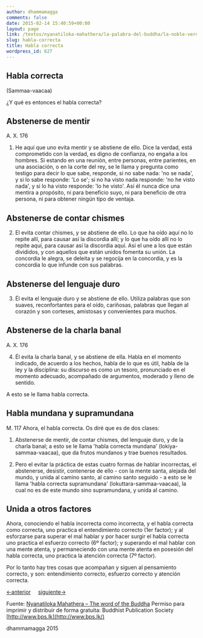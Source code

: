 ```yaml
---
author: dhammamagga
comments: false
date: 2015-02-14 15:40:59+00:00
layout: page
link: /textos/nyanatiloka-mahathera/la-palabra-del-buddha/la-noble-verdad-del-camino-que-lleva-a-la-extincion-del-sufrimiento/habla-correcta/
slug: habla-correcta
title: Habla correcta
wordpress_id: 627
---
```


## Habla correcta
(Sammaa-vaacaa)


¿Y qué es entonces el habla correcta?


## Abstenerse de mentir


A. X. 176

1. He aquí que uno evita mentir y se abstiene de ello. Dice la verdad, está comprometido con la verdad, es digno de confianza, no engaña a los hombres. Si estando en una reunión, entre personas, entre parientes, en una asociación, o en la corte del rey, se le llama y pregunta como testigo para decir lo que sabe, responde, si no sabe nada: 'no se nada', y si lo sabe responde: 'Lo se'; si no ha visto nada responde: 'no he visto nada', y si lo ha visto responde: 'lo he visto'. Así él nunca dice una mentira a propósito, ni para beneficio suyo, ni para beneficio de otra persona, ni para obtener ningún tipo de ventaja.


## Abstenerse de contar chismes


2. El evita contar chismes, y se abstiene de ello. Lo que ha oído aquí no lo repite allí, para causar así la discordia allí; y lo que ha oído allí no lo repite aquí, para causar así la discordia aquí. Así el une a los que están divididos, y con aquellos que están unidos fomenta su unión. La concordia le alegra, se deleita y se regocija en la concordia, y es la concordia lo que infunde con sus palabras.


## Abstenerse del lenguaje duro


3. Él evita el lenguaje duro y se abstiene de ello. Utiliza palabras que son suaves, reconfortantes para el oído, cariñosas, palabras que llegan al corazón y son corteses, amistosas y convenientes para muchos.


## Abstenerse de la charla banal


A. X. 176

4. Él evita la charla banal, y se abstiene de ella. Habla en el momento indicado, de acuerdo a los hechos, habla de lo que es útil, habla de la ley y la disciplina: su discurso es como un tesoro, pronunciado en el momento adecuado, acompañado de argumentos, moderado y lleno de sentido.

A esto se le llama habla correcta.


## Habla mundana y supramundana


M. 117
Ahora, el habla correcta. Os diré que es de dos clases:

1. Abstenerse de mentir, de contar chismes, del lenguaje duro, y de la charla banal; a esto se le llama 'habla correcta mundana' (lokiya-sammaa-vaacaa), que da frutos mundanos y trae buenos resultados.

2. Pero el evitar la práctica de estas cuatro formas de hablar incorrectas, el abstenerse, desistir, contenerse de ello - con la mente santa, alejada del mundo, y unida al camino santo, al camino santo seguido - a esto se le llama 'habla correcta supramundana' (lokuttara-sammaa-vaacaa), la cual no es de este mundo sino supramundana, y unida al camino.


## Unida a otros factores


Ahora, conociendo el habla incorrecta como incorrecta, y el habla correcta como correcta, uno practica el entendimiento correcto (1er factor); y al esforzarse para superar el mal hablar y por hacer surgir el habla correcta uno practica el esfuerzo correcto (6º factor); y superando el mal hablar con una mente atenta, y permaneciendo con una mente atenta en posesión del habla correcta, uno practica la atención correcta (7º factor).


Por lo tanto hay tres cosas que acompañan y siguen al pensamiento correcto, y son: entendimiento correcto, esfuerzo correcto y atención correcta.




[<-anterior](/textos/nyanatiloka-mahathera/la-palabra-del-buddha/la-noble-verdad-del-camino-que-lleva-a-la-extincion-del-sufrimiento/pensamiento-correcto/)     [siguiente->](/textos/nyanatiloka-mahathera/la-palabra-del-buddha/la-noble-verdad-del-camino-que-lleva-a-la-extincion-del-sufrimiento/accion-correcta/)




Fuente: [Nyanatiloka Mahathera – The word of the Buddha](http://www.enabling.org/ia/vipassana/Archive/N/Nyanatiloka/WOB/index.html)
Permiso para imprimir y distribuir de forma gratuita:
Buddhist Publication Society
[http://www.bps.lk](http://www.bps.lk/)




dhammamagga 2015



